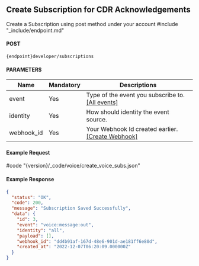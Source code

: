 ## Create Subscription for CDR Acknowledgements 

Create a Subscription using post method under your account
#include "_include/endpoint.md"

#### POST

```
{endpoint}developer/subscriptions
```

#### PARAMETERS

| Name       | Mandatory | Descriptions                          |
| ---------- | -------- | ------------------------------------- |
| event      | Yes       | Type of the event you subscribe to. [[All events]](/docs/{version}/event)   |
| identity   | Yes       | How should identity the event source. |
| webhook_id | Yes       | Your Webhook Id created earlier. [[Create Webhook]](/docs/{version}/webhook#content-create-webhook) |

#### Example Request

#code "{version}/_code/voice/create_voice_subs.json"

#### Example Response

```json
{
  "status": "OK",
  "code": 200,
  "message": "Subscription Saved Successfully",
  "data": {
    "id": 3,
    "event": "voice:message:out",
    "identity": "all",
    "payload": [],
    "webhook_id": "dd4b91af-167d-48e6-901d-ae181ff6e80d",
    "created_at": "2022-12-07T06:20:09.000000Z"
  }
}
```
